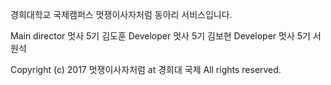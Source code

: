 경희대학교 국제캠퍼스 멋쟁이사자처럼 동아리 서비스입니다.

Main director 멋사 5기 김도훈
Developer 멋사 5기 김보현
Developer 멋사 5기 서원석

Copyright (c) 2017 멋쟁이사자처럼 at 경희대 국제 All rights reserved.